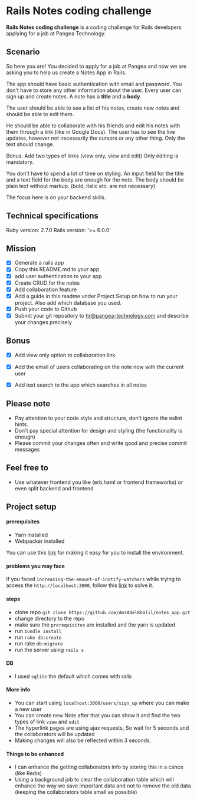 # Rails Notes coding challenge
**Rails Notes coding challenge** is a coding challenge for Rails developers applying for a job at Pangea Technology.

## Scenario
So here you are! You decided to apply for a job at Pangea and now we are asking you to help us create a Notes App in Rails.

The app should have basic authentication with email and password.
You don't have to store any other information about the user.
Every user can sign up and create notes.
A note has a **title** and a **body**.

The user should be able to see a list of his notes, create new notes and should be able to edit them.

He should be able to collaborate with his friends and edit his notes with them through a link (like in Google Docs).
The user has to see the live updates, however not necessarily the cursors or any other thing. Only the text should change.

Bonus: Add two types of links (view only, view and edit)
Only editing is mandatory.

You don't have to spend a lot of time on styling.
An input field for the title and a text field for the body are enough for the note.
The body should be plain text without markup. (bold, italic etc. are not necessary)

The focus here is on your backend skills.

## Technical specifications
Ruby version: 2.7.0
Rails version: '>= 6.0.0'

## Mission
- [x] Generate a rails app
- [x] Copy this README.md to your app
- [x] add user authentication to your app
- [x] Create CRUD for the notes
- [x] Add collaboration feature
- [x] Add a guide in this readme under Project Setup on how to run your project. Also add which database you used.
- [x] Push your code to Github
- [x] Submit your git repository to hr@pangea-technology.com and describe your changes precisely

## Bonus
- [x] Add view only option to collaboration link
- [x] Add the email of users collaborating on the note now with the current user
- [x] Add text search to the app which searches in all notes


## Please note
- Pay attention to your code style and structure, don't ignore the eslint hints.
- Don't pay special attention for design and styling (the functionality is enough)
- Please commit your changes often and write good and precise commit messages

## Feel free to
- Use whatever frontend you like (erb,haml or frontend frameworks) or even split backend and frontend


## Project setup

#### prerequisites
* Yarn installed
* Webpacker installed

You can use this [link](https://stackoverflow.com/a/58252546/8436554) for making it easy for you to install the environment.

#### problems you may face
If you faced `Increasing-the-amount-of-inotify-watchers` while trying to access the `http://localhost:3000`,
follow this [link](https://github.com/guard/listen/wiki/Increasing-the-amount-of-inotify-watchers) to solve it.

#### steps
* clone repo `git clone https://github.com/AmrAdelKhalil/notes_app.git`
* change directory to the repo
* make sure the `prerequisites` are installed and the yarn is updated
* run `bundle install`
* run `rake db:create`
* run rake `db:migrate`
* run the server using `rails s`

#### DB
* I used `sqlite` the default which comes with rails

#### More info
* You can start using `localhost:3000/users/sign_up` where you can make a new user
* You can create new Note after that you can show it and find the two types of link `view` and `edit`
* The hyperlink pages are using ajax requests, So wait for 5 seconds and the collaborators will be updated
* Making changes will also be reflected within 3 seconds.

#### Things to be enhanced
* I can enhance the getting collaborators info by storing this in a cahce (like Redis)
* Using a background job to clear the collaboration table which will enhance the way we save important
data and not to remove the old data (keeping the collaborators table small as possible)
